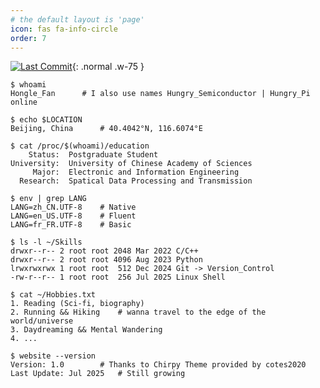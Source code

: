 ```yaml
---
# the default layout is 'page'
icon: fas fa-info-circle
order: 7
---
```




[![Last Commit](https://img.shields.io/github/last-commit/hungrysemiconductor/hungrysemiconductor.github.io)](https://github.com/hungrysemiconductor/hungrysemiconductor.github.io/commits){: .normal .w-75 }

```console
$ whoami
Hongle_Fan		# I also use names Hungry_Semiconductor | Hungry_Pi online

$ echo $LOCATION
Beijing, China		# 40.4042°N, 116.6074°E

$ cat /proc/$(whoami)/education
    Status:  Postgraduate Student
University:  University of Chinese Academy of Sciences
     Major:  Electronic and Information Engineering
  Research:  Spatical Data Processing and Transmission

$ env | grep LANG
LANG=zh_CN.UTF-8	# Native
LANG=en_US.UTF-8	# Fluent
LANG=fr_FR.UTF-8	# Basic

$ ls -l ~/Skills
drwxr--r-- 2 root root 2048 Mar 2022 C/C++
drwxr--r-- 2 root root 4096 Aug 2023 Python
lrwxrwxrwx 1 root root  512 Dec 2024 Git -> Version_Control
-rw-r--r-- 1 root root  256 Jul 2025 Linux Shell 

$ cat ~/Hobbies.txt
1. Reading (Sci-fi, biography)
2. Running && Hiking	# wanna travel to the edge of the world/universe
3. Daydreaming && Mental Wandering
4. ...

$ website --version
Version: 1.0		# Thanks to Chirpy Theme provided by cotes2020
Last Update: Jul 2025	# Still growing

```






































